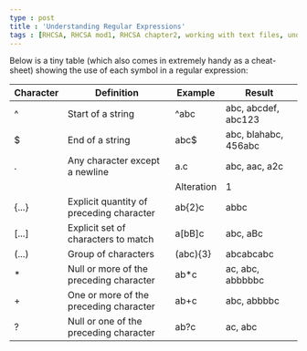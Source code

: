 ```yaml
---
type : post
title : 'Understanding Regular Expressions'
tags : [RHCSA, RHCSA mod1, RHCSA chapter2, working with text files, understanding regular expressions, RegEx]
---
```


Below is a tiny table (which also comes in extremely handy as a cheat-sheet) showing the use of each symbol in a regular expression:

| Character | Definition                               | Example  | Result               |
|-----------|------------------------------------------|----------|----------------------|
| ^         | Start of a string                        | ^abc     | abc, abcdef, abc123  |
| $         | End of a string                          | abc$     | abc, blahabc, 456abc |
| .         | Any character except a newline           | a.c      | abc, aac, a2c        |
| |         | Alteration                               | 1|8      | 1,8                  |
| {...}     | Explicit quantity of preceding character | ab{2}c   | abbc                 |
| [...]     | Explicit set of characters to match      | a[bB]c   | abc, aBc             |
| (...)     | Group of characters                      | (abc){3} | abcabcabc            |
| *         | Null or more of the preceding character  | ab*c     | ac, abc, abbbbbc     |
| +         | One or more of the preceding character   | ab+c     | abc, abbbbc          |
| ?         | Null or one of the preceding character   | ab?c     | ac, abc              |{:.scroll-table}


